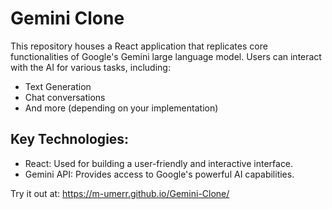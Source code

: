 # Gemini Clone

This repository houses a React application that replicates core functionalities of Google's Gemini large language model. Users can interact with the AI for various tasks, including:

* Text Generation
* Chat conversations
* And more (depending on your implementation)

## Key Technologies:

* React: Used for building a user-friendly and interactive interface.
* Gemini API: Provides access to Google's powerful AI capabilities.

Try it out at: https://m-umerr.github.io/Gemini-Clone/
